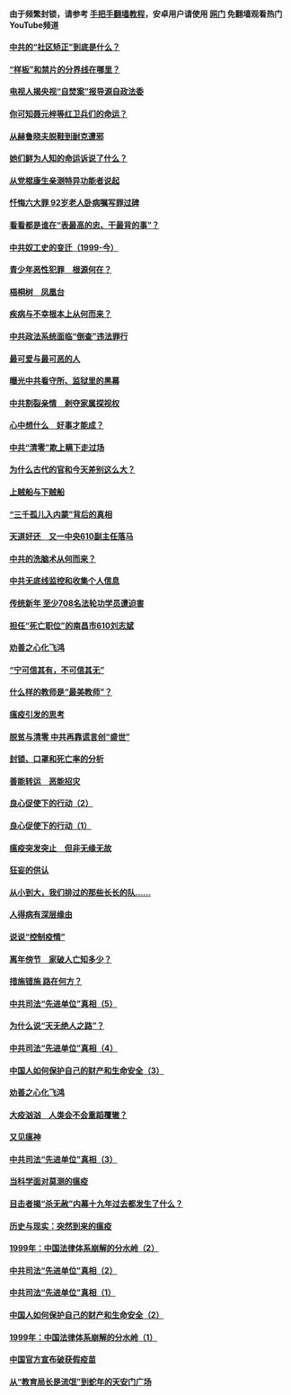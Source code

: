 #### 由于频繁封锁，请参考 [手把手翻墙教程](https://github.com/gfw-breaker/guides/wiki/)，安卓用户请使用 [网门](https://github.com/gfw-breaker/nogfw/blob/master/dl.md?t=04090401) 免翻墙观看热门YouTube频道 

#### [中共的“社区矫正”到底是什么？](../pages/19/422870.md?t=04090401) 

#### [“样板”和禁片的分界线在哪里？](../pages/19/422704.md?t=04090401) 

#### [电视人揭央视“自焚案”报导源自政法委](../pages/19/422770.md?t=04090401) 

#### [你可知聂元梓等红卫兵们的命运？](../pages/19/422848.md?t=04090401) 

#### [从赫鲁晓夫脱鞋到耐克遭邪](../pages/19/422826.md?t=04090401) 

#### [她们鲜为人知的命运诉说了什么？](../pages/19/422754.md?t=04090401) 

#### [从党棍康生亲测特异功能者说起](../pages/19/422657.md?t=04090401) 

#### [忏悔六大罪 92岁老人卧病嘱写罪过碑](../pages/19/422750.md?t=04090401) 

#### [看看都是谁在“表最高的忠、干最背的事”？](../pages/19/422703.md?t=04090401) 

#### [中共奴工史的变迁（1999-今）](../pages/19/422656.md?t=04090401) 

#### [青少年恶性犯罪　根源何在？](../pages/19/422449.md?t=04090401) 

#### [梧桐树　凤凰台](../pages/19/422442.md?t=04090401) 

#### [疾病与不幸根本上从何而来？](../pages/19/422438.md?t=04090401) 

#### [中共政法系统面临“倒查”违法罪行](../pages/19/422497.md?t=04090401) 

#### [最可爱与最可恶的人](../pages/19/422448.md?t=04090401) 

#### [曝光中共看守所、监狱里的黑幕](../pages/19/422390.md?t=04090401) 

#### [中共割裂亲情　剥夺家属探视权](../pages/19/422364.md?t=04090401) 

#### [心中想什么　好事才能成？](../pages/19/422318.md?t=04090401) 

#### [中共“清零”欺上瞒下走过场](../pages/19/422306.md?t=04090401) 

#### [为什么古代的官和今天差别这么大？](../pages/19/422228.md?t=04090401) 

#### [上贼船与下贼船](../pages/19/422276.md?t=04090401) 

#### [“三千孤儿入内蒙”背后的真相](../pages/19/422229.md?t=04090401) 

#### [天道好还　又一中央610副主任落马](../pages/19/422155.md?t=04090401) 

#### [中共的洗脑术从何而来？](../pages/19/422154.md?t=04090401) 

#### [中共无底线监控和收集个人信息](../pages/19/422039.md?t=04090401) 

#### [传统新年 至少708名法轮功学员遭迫害](../pages/19/421946.md?t=04090401) 

#### [担任“死亡职位”的南昌市610刘志斌](../pages/19/421957.md?t=04090401) 

#### [劝善之心化飞鸿](../pages/19/421164.md?t=04090401) 

#### [“宁可信其有，不可信其无”](../pages/19/421691.md?t=04090401) 

#### [什么样的教师是“最美教师”？](../pages/19/421755.md?t=04090401) 

#### [瘟疫引发的思考](../pages/19/421594.md?t=04090401) 

#### [脱贫与清零 中共再靠谎言创“盛世”](../pages/19/421590.md?t=04090401) 

#### [封锁、口罩和死亡率的分析](../pages/19/421495.md?t=04090401) 

#### [善能转运　恶能招灾](../pages/19/421334.md?t=04090401) 

#### [良心促使下的行动（2）](../pages/19/421361.md?t=04090401) 

#### [良心促使下的行动（1）](../pages/19/421302.md?t=04090401) 

#### [瘟疫突发突止　但非无缘无故](../pages/19/421281.md?t=04090401) 

#### [狂妄的供认](../pages/19/421199.md?t=04090401) 

#### [从小到大，我们排过的那些长长的队……](../pages/19/421243.md?t=04090401) 

#### [人得病有深层缘由](../pages/19/420864.md?t=04090401) 

#### [说说“控制疫情”](../pages/19/420831.md?t=04090401) 

#### [离年傍节　家破人亡知多少？](../pages/19/420563.md?t=04090401) 

#### [措施错施  路在何方？](../pages/19/420076.md?t=04090401) 

#### [中共司法“先进单位”真相（5）](../pages/19/419453.md?t=04090401) 

#### [为什么说“天无绝人之路”？](../pages/19/419618.md?t=04090401) 

#### [中共司法“先进单位”真相（4）](../pages/19/419452.md?t=04090401) 

#### [中国人如何保护自己的财产和生命安全（3）](../pages/19/419405.md?t=04090401) 

#### [劝善之心化飞鸿](../pages/19/418758.md?t=04090401) 

#### [大疫汹汹　人类会不会重蹈覆辙？](../pages/19/419691.md?t=04090401) 

#### [又见瘟神](../pages/19/419225.md?t=04090401) 

#### [中共司法“先进单位”真相（3）](../pages/19/419451.md?t=04090401) 

#### [当科学面对莫测的瘟疫](../pages/19/419625.md?t=04090401) 

#### [目击者揭“杀无赦”内幕十九年过去都发生了什么？](../pages/19/419617.md?t=04090401) 

#### [历史与现实：突然到来的瘟疫](../pages/19/419619.md?t=04090401) 

#### [1999年：中国法律体系崩解的分水岭（2）](../pages/19/419455.md?t=04090401) 

#### [中共司法“先进单位”真相（2）](../pages/19/419450.md?t=04090401) 

#### [中共司法“先进单位”真相（1）](../pages/19/419449.md?t=04090401) 

#### [中国人如何保护自己的财产和生命安全（2）](../pages/19/419404.md?t=04090401) 

#### [1999年：中国法律体系崩解的分水岭（1）](../pages/19/419454.md?t=04090401) 

#### [中国官方宣布破获假疫苗](../pages/19/419504.md?t=04090401) 

#### [从“教育局长是流氓”到蛇年的天安门广场](../pages/19/419470.md?t=04090401) 

